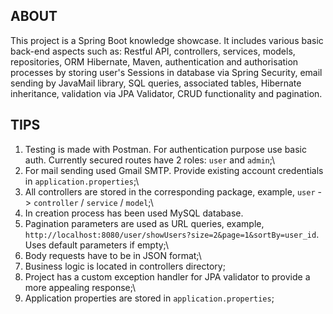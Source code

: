 ## ABOUT

This project is a Spring Boot knowledge showcase. It includes various basic back-end aspects such as: Restful API, controllers, services, models, repositories, ORM Hibernate, Maven, authentication and authorisation processes by storing user's Sessions in database via Spring Security, email sending by JavaMail library, SQL queries, associated tables, Hibernate inheritance, validation via JPA Validator, CRUD functionality and pagination.

## TIPS

1. Testing is made with Postman. For authentication purpose use basic auth. Currently secured routes have 2 roles: `user` and `admin`;\
2. For mail sending used Gmail SMTP. Provide existing account credentials in `application.properties`;\
3. All controllers are stored in the corresponding package, example, `user` -> `controller` / `service` / `model`;\
4. In creation process has been used MySQL database.
5. Pagination parameters are used as URL queries, example, `http://localhost:8080/user/showUsers?size=2&page=1&sortBy=user_id`. Uses default parameters if empty;\
6. Body requests have to be in JSON format;\
7. Business logic is located in controllers directory;
8. Project has a custom exception handler for JPA validator to provide a more appealing response;\
9. Application properties are stored in `application.properties`;
